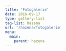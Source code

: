```yaml
---
title: 'Fotogalerie'
date: 2016-09-17
type: gallery-list
tag-list: hazena
url: '/hazena/fotogalerie'
menu:
  main:
    parent: hazena
---
```

